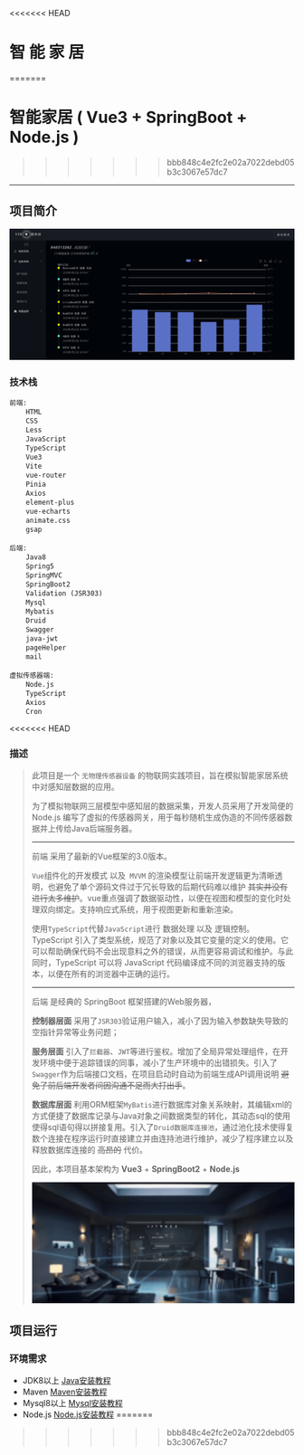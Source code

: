<<<<<<< HEAD
#		智 能 家 居
=======
#		 智能家居   ( Vue3  +  SpringBoot  +  Node.js )
>>>>>>> bbb848c4e2fc2e02a7022debd05b3c3067e57dc7

---



##	项目简介

 ![image-20230213204222461](https://github.com/PieceOfFall/projectImg/blob/main/SmartHouseSystem/homepage4.jpg?raw=true) 



###		      技术栈 

```
前端:
	HTML
	CSS
	Less
	JavaScript
	TypeScript
	Vue3
	Vite
	vue-router
	Pinia
	Axios
	element-plus
	vue-echarts
	animate.css
	gsap

后端:
	Java8
	Spring5
	SpringMVC
	SpringBoot2
	Validation (JSR303)
	Mysql
	Mybatis
	Druid
	Swagger
	java-jwt
	pageHelper
	mail
	
虚拟传感器端:
	Node.js
	TypeScript
	Axios
	Cron
```
<<<<<<< HEAD


###	描述

>
> 此项目是一个 ```无物理传感器设备``` 的物联网实践项目，旨在模拟智能家居系统中对感知层数据的应用。
>
> 为了模拟物联网三层模型中感知层的数据采集，开发人员采用了开发简便的 Node.js 编写了虚拟的传感器网关，用于每秒随机生成伪造的不同传感器数据并上传给Java后端服务器。
>
> ---
>
> 
>
> 前端 采用了最新的Vue框架的3.0版本。
>
> ``Vue``组件化的开发模式 以及`` MVVM`` 的渲染模型让前端开发逻辑更为清晰透明，也避免了单个源码文件过于冗长导致的后期代码难以维护  ~~其实并没有进行太多维护~~。vue重点强调了数据驱动性，以便在视图和模型的变化时处理双向绑定。支持响应式系统，用于视图更新和重新渲染。
>
> 使用```TypeScript```代替``JavaScript``进行 数据处理 以及 逻辑控制。TypeScript 引入了类型系统，规范了对象以及其它变量的定义的使用。它可以帮助确保代码不会出现意料之外的错误，从而更容易调试和维护。与此同时，TypeScript 可以将 JavaScript 代码编译成不同的浏览器支持的版本，以便在所有的浏览器中正确的运行。
>
> ---
>
> 
>
> 后端 是经典的 SpringBoot 框架搭建的Web服务器，
>
> **控制器层面** 采用了``JSR303``验证用户输入，减小了因为输入参数缺失导致的空指针异常等业务问题；
>
> **服务层面** 引入了```拦截器```、```JWT```等进行鉴权。增加了全局异常处理组件，在开发环境中便于追踪错误的同事，减小了生产环境中的出错损失。引入了```Swagger```作为后端接口文档，在项目启动时自动为前端生成API调用说明  ~~避免了前后端开发者间因沟通不足而大打出手~~。
>
> **数据库层面** 利用ORM框架```MyBatis```进行数据库对象关系映射，其编辑xml的方式便捷了数据库记录与Java对象之间数据类型的转化，其动态sql的使用使得sql语句得以拼接复用。引入了```Druid数据库连接池```，通过池化技术使得复数个连接在程序运行时直接建立并由连持池进行维护，减少了程序建立以及释放数据库连接的 ~~高昂的~~ 代价。
>
> 因此，本项目基本架构为 **Vue3** + **SpringBoot2** + **Node.js** 
>
> ![login](https://github.com/PieceOfFall/projectImg/blob/main/SmartHouseSystem/login.jpg?raw=true)

##	项目运行

###			环境需求

- JDK8以上       [Java安装教程](https://blog.csdn.net/web15870359587/article/details/123949106)
- Maven            [Maven安装教程](https://blog.csdn.net/qq_40625778/article/details/125229241)
- Mysql8以上    [Mysql安装教程](https://zhuanlan.zhihu.com/p/46905335?ivk_sa=1024320u)
- Node.js          [Node.js安装教程](https://blog.csdn.net/qq_57210034/article/details/124823972)
=======
>>>>>>> bbb848c4e2fc2e02a7022debd05b3c3067e57dc7
